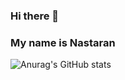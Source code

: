 ### Hi there 👋
### My name is Nastaran


![Anurag's GitHub stats](https://github-readme-stats.vercel.app/api?username=Naarestan&show_icons=true&theme=gruvbox&hide=issues,contribss)
